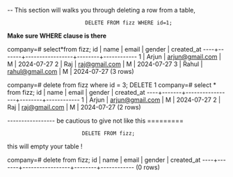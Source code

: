 -- This section will walks you through deleting a row from a table,



                             DELETE FROM fizz WHERE id=1;

**Make sure WHERE clause is there**




company=# select*from fizz;
 id | name  |      email      | gender | created_at
----+-------+-----------------+--------+------------
  1 | Arjun | arjun@gmail.com | M      | 2024-07-27
  2 | Raj   | raj@gmail.com   | M      | 2024-07-27
  3 | Rahul | rahul@gmail.com | M      | 2024-07-27
(3 rows)


company=# delete from fizz where id = 3;
DELETE 1
company=# select * from fizz;
 id | name  |      email      | gender | created_at
----+-------+-----------------+--------+------------
  1 | Arjun | arjun@gmail.com | M      | 2024-07-27
  2 | Raj   | raj@gmail.com   | M      | 2024-07-27
(2 rows)



----------------- be cautious to give not like this =========

                            DELETE FROM fizz;
this will empty your table !                


company=# delete from fizz;
 id | name  |      email      | gender | created_at
----+-------+-----------------+--------+------------
(0 rows)